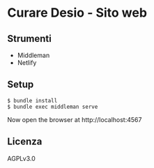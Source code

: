 # Curare Desio - Sito web

## Strumenti

- Middleman
- Netlify

## Setup

```
$ bundle install
$ bundle exec middleman serve
```

Now open the browser at http://localhost:4567

## Licenza

AGPLv3.0
